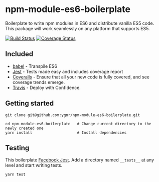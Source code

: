 # npm-module-es6-boilerplate
Boilerplate to write npm modules in ES6 and distribute vanilla ES5 code. This package will work seamlessly on any platform that supports ES5.

[![Build Status](https://travis-ci.org/ygnr/npm-module-es6-boilerplate.svg?branch=master)](https://travis-ci.org/ygnr/npm-module-es6-boilerplate)
[![Coverage Status](https://coveralls.io/repos/github/ygnr/npm-module-es6-boilerplate/badge.svg?branch=master)](https://coveralls.io/github/ygnr/npm-module-es6-boilerplate?branch=master)

## Included

- [babel](http://babeljs.io) - Transpile ES6
- [Jest](https://facebook.github.io/jest/) - Tests made easy and includes coverage report
- [Coveralls](https://coveralls.io/) - Ensure that all your new code is fully covered, and see coverage trends emerge.
- [Travis](https://travis-ci.org) - Deploy with Confidence.

## Getting started

```
git clone git@github.com:ygnr/npm-module-es6-boilerplate.git

cd npm-module-es6-boilerplate   # Change current directory to the newly created one
yarn install                    # Install dependencies
```

## Testing

This boilerplate [Facebook Jest](https://facebook.github.io/jest/). Add a
directory named `__tests__` at any level and start writing tests.

```
yarn test
```